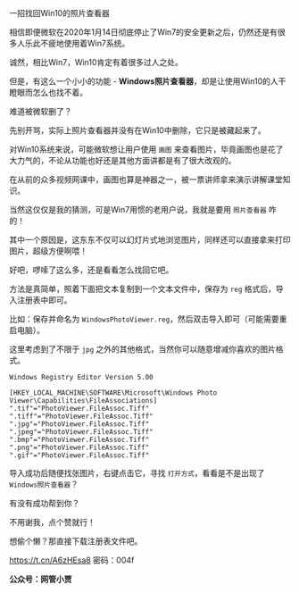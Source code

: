 一招找回Win10的照片查看器



相信即便微软在2020年1月14日彻底停止了Win7的安全更新之后，仍然还是有很多人乐此不疲地使用着Win7系统。

诚然，相比Win7，Win10肯定有着很多过人之处。

但是，有这么一个小小的功能 - **Windows照片查看器**，却是让使用Win10的人干瞪眼而怎么也找不着。

难道被微软删了？

先别开骂，实际上照片查看器并没有在Win10中删除，它只是被藏起来了。

对Win10系统来说，可能微软想让用户使用 `画图` 来查看图片，毕竟画图也是花了大力气的，不论从功能也好还是其他方面讲都是有了很大改观的。

在从前的众多视频网课中，画图也算是神器之一，被一票讲师拿来演示讲解课堂知识。

当然这仅仅是我的猜测，可是Win7用惯的老用户说，我就是要用 `照片查看器` 咋的！

其中一个原因是，这东东不仅可以幻灯片式地浏览图片，同样还可以直接拿来打印图片，超级方便啊喂！

好吧，啰嗦了这么多，还是看看怎么找回它吧。



方法是真简单，照着下面把文本复制到一个文本文件中，保存为 `reg` 格式后，导入注册表中即可。

比如：保存并命名为 `WindowsPhotoViewer.reg`，然后双击导入即可（可能需要重启电脑）。

这里考虑到了不限于 `jpg` 之外的其他格式，当然你可以随意增减你喜欢的图片格式。

```vbscript
Windows Registry Editor Version 5.00

[HKEY_LOCAL_MACHINE\SOFTWARE\Microsoft\Windows Photo Viewer\Capabilities\FileAssociations]
".tif"="PhotoViewer.FileAssoc.Tiff"
".tiff"="PhotoViewer.FileAssoc.Tiff"
".jpg"="PhotoViewer.FileAssoc.Tiff"
".jpeg"="PhotoViewer.FileAssoc.Tiff"
".bmp"="PhotoViewer.FileAssoc.Tiff"
".png"="PhotoViewer.FileAssoc.Tiff"
".gif"="PhotoViewer.FileAssoc.Tiff"
```



导入成功后随便找张图片，右键点击它，寻找 `打开方式`，看看是不是出现了 `Windows照片查看器`？

有没有成功帮到你？

不用谢我，点个赞就行！

想偷个懒？那直接下载注册表文件吧。

https://t.cn/A6zHEsa8 密码：004f

**公众号：网管小贾**